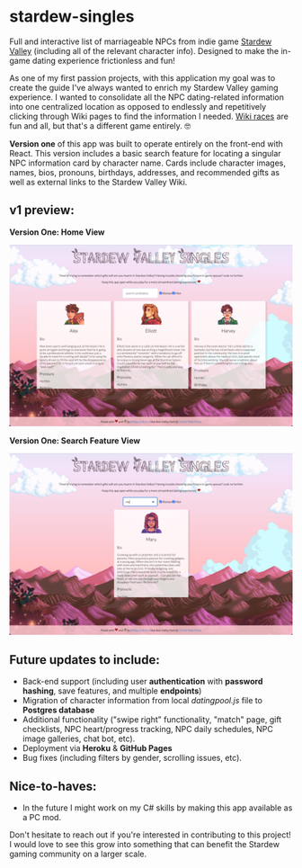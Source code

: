 # stardew-singles
Full and interactive list of marriageable NPCs from indie game [Stardew Valley](https://stardewvalleywiki.com/Stardew_Valley_Wiki) (including all of the relevant character info). Designed to make the in-game dating experience frictionless and fun!

As one of my first passion projects, with this application my goal was to create the guide I've always wanted to enrich my Stardew Valley gaming experience. I wanted to consolidate all the NPC dating-related information into one centralized location as opposed to endlessly and repetitively clicking through Wiki pages to find the information I needed. [Wiki races](https://en.wikipedia.org/wiki/Wikipedia:Wikirace) are fun and all, but that's a different game entirely. 🤓

**Version one** of this app was built to operate entirely on the front-end with React. This version includes a basic search feature for locating a singular NPC information card by character name. Cards include character images, names, bios, pronouns, birthdays, addresses, and recommended gifts as well as external links to the Stardew Valley Wiki.

## v1 preview:
**Version One: Home View**

![Home preview](https://github.com/rebeccaariss/stardew-singles/blob/main/src/images/Preview/Home.png)

**Version One: Search Feature View**

![Search preview](https://github.com/rebeccaariss/stardew-singles/blob/main/src/images/Preview/Search.png)


## Future updates to include:
- Back-end support (including user **authentication** with **password hashing**, save features, and multiple **endpoints**)
- Migration of character information from local *datingpool.js* file to **Postgres database**
- Additional functionality ("swipe right" functionality, "match" page, gift checklists, NPC heart/progress tracking, NPC daily schedules, NPC image galleries, chat bot, etc).
- Deployment via **Heroku** & **GitHub Pages**
- Bug fixes (including filters by gender, scrolling issues, etc).

## Nice-to-haves:
- In the future I might work on my C# skills by making this app available as a PC mod.

Don't hesitate to reach out if you're interested in contributing to this project! I would love to see this grow into something that can benefit the Stardew gaming community on a larger scale.
